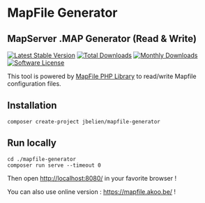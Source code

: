 # MapFile Generator

## MapServer .MAP Generator (Read & Write)

[![Latest Stable Version](https://poser.pugx.org/jbelien/mapfile-generator/v/stable)](https://packagist.org/packages/jbelien/mapfile-generator)
[![Total Downloads](https://poser.pugx.org/jbelien/mapfile-generator/downloads)](https://packagist.org/packages/jbelien/mapfile-generator)
[![Monthly Downloads](https://poser.pugx.org/jbelien/mapfile-generator/d/monthly.png)](https://packagist.org/packages/jbelien/mapfile-generator)
[![Software License](https://img.shields.io/badge/license-GPL--2.0-brightgreen.svg)](LICENSE)

This tool is powered by [MapFile PHP Library](https://github.com/jbelien/MapFile-PHP-Library) to read/write Mapfile configuration files.

## Installation

    composer create-project jbelien/mapfile-generator

## Run locally

    cd ./mapfile-generator
    composer run serve --timeout 0

Then open <http://localhost:8080/> in your favorite browser !

You can also use online version : <https://mapfile.akoo.be/> !
